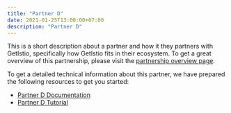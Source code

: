 ```yaml
---
title: "Partner D"
date: 2021-01-25T13:00:00+07:00
description: "Partner D"
---
```


This is a short description about a partner and how it they partners with GetIstio, specifically how GetIstio fits in their ecosystem. To get a great overview of this partnership, please visit the [partnership overview page](/partners/partner-a).

To get a detailed technical information about this partner, we have prepared the following resources to get you started:

<ul>
  <li><a href="/partner-a/partner-d-documentation">Partner D Documentation</a></li>
  <li><a href="/partner-a/partner-d-tutorial">Partner D Tutorial</a></li>
</ul>
